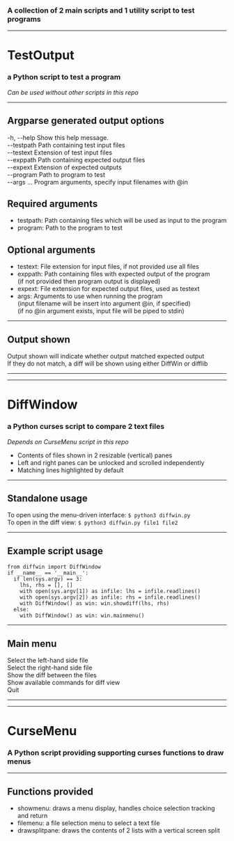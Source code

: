 ### A collection of 2 main scripts and 1 utility script to test programs

___

# TestOutput

### a Python script to test a program

*Can be used without other scripts in this repo*  
___

## Argparse generated output options

  -h, --help           Show this help message.  
  --testpath <path>    Path containing test input files  
  --testext <ext>      Extension of test input files  
  --exppath <path>     Path containing expected output files  
  --expext <ext>       Extension of expected outputs  
  --program <program>  Path to program to test  
  --args ...           Program arguments, specify input filenames with @in  

## Required arguments

- testpath: Path containing files which will be used as input to the program  
- program: Path to the program to test  

## Optional arguments

- testext: File extension for input files, if not provided use all files  
- exppath: Path containing files with expected output of the program  
(if not provided then program output is displayed)  
- expext: File extension for expected output files, used as testext  
- args: Arguments to use when running the program  
(input filename will be insert into argument @in, if specified)  
(if no @in argument exists, input file will be piped to stdin)  

___

## Output shown

Output shown will indicate whether output matched expected output  
If they do not match, a diff will be shown using either DiffWin or difflib  

___
___

# DiffWindow

### a Python curses script to compare 2 text files

*Depends on CurseMenu script in this repo*  

- Contents of files shown in 2 resizable (vertical) panes  
- Left and right panes can be unlocked and scrolled independently  
- Matching lines highlighted by default  

___

## Standalone usage

To open using the menu-driven interface: `$ python3 diffwin.py`  
To open in the diff view: `$ python3 diffwin.py file1 file2`  

___

## Example script usage

```
from diffwin import DiffWindow
if __name__ == '__main__':
  if len(sys.argv) == 3:
    lhs, rhs = [], []
    with open(sys.argv[1]) as infile: lhs = infile.readlines()
    with open(sys.argv[2]) as infile: rhs = infile.readlines()
    with DiffWindow() as win: win.showdiff(lhs, rhs)
  else:
    with DiffWindow() as win: win.mainmenu()
```

___
## Main menu

Select the left-hand side file  
Select the right-hand side file  
Show the diff between the files  
Show available commands for diff view  
Quit  

___
___

# CurseMenu

### A Python script providing supporting curses functions to draw menus

___

## Functions provided

- showmenu: draws a menu display, handles choice selection tracking and return  
- filemenu: a file selection menu to select a text file  
- drawsplitpane: draws the contents of 2 lists with a vertical screen split  

